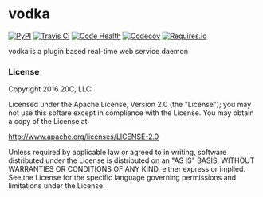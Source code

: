 # vodka

[![PyPI](https://img.shields.io/pypi/v/vodka.svg?maxAge=2592000)](https://pypi.python.org/pypi/vodka)
[![Travis CI](https://img.shields.io/travis/20c/vodka.svg?maxAge=2592000)](https://travis-ci.org/20c/vodka)
[![Code Health](https://landscape.io/github/20c/vodka/master/landscape.svg?style=flat)](https://landscape.io/github/20c/vodka/master)
[![Codecov](https://img.shields.io/codecov/c/github/20c/vodka/master.svg?maxAge=2592000)](https://codecov.io/github/20c/vodka)
[![Requires.io](https://img.shields.io/requires/github/20c/vodka.svg?maxAge=2592000)](https://requires.io/github/20c/vodka/requirements)

vodka is a plugin based real-time web service daemon

### License

Copyright 2016 20C, LLC

Licensed under the Apache License, Version 2.0 (the "License");
you may not use this softare except in compliance with the License.
You may obtain a copy of the License at

   http://www.apache.org/licenses/LICENSE-2.0

Unless required by applicable law or agreed to in writing, software
distributed under the License is distributed on an "AS IS" BASIS,
WITHOUT WARRANTIES OR CONDITIONS OF ANY KIND, either express or implied.
See the License for the specific language governing permissions and
limitations under the License.
